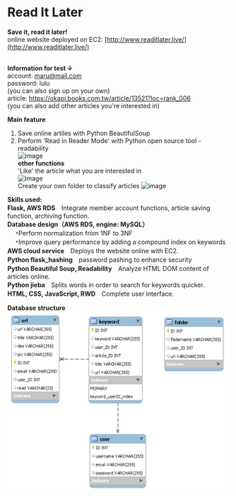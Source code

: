 # Read It Later
**Save it, read it later!**<br>
online website deployed on EC2: [http://www.readitlater.live/](http://www.readitlater.live/)<br><br>

**Information for test ↓** <br>
account: maru@mail.com<br>
password: lulu<br>
(you can also sign up on your own)<br>
article: https://okapi.books.com.tw/article/13521?loc=rank_006<br>
(you can also add other articles you're interested in)<br>


**Main feature**<br>
1. Save online artiles with Python BeautifulSoup<br>
2. Perform 'Read in Reader Mode' with Python open source tool - readability<br>
![image](https://j.gifs.com/NOY59p.gif)<br>
**other functions**<br>
'Like' the article what you are interested in<br>
![image](https://github.com/Jhih-cell/ReadItLater/blob/main/liked.gif)<br>
Create your own folder to classify articles
![image](https://github.com/Jhih-cell/ReadItLater/blob/main/folders.gif)<br>


**Skills used:**<br>
**Flask, AWS RDS**　Integrate member account functions, article saving function, archiving function.<br>
**Database design（AWS RDS, engine: MySQL）**<br>　
`*`Perform normalization from 1NF to 3NF<br>　
`*`Improve query performance by adding a compound index on keywords<br>
**AWS cloud service**　Deploys the website online with EC2.<br>
**Python flask_hashing**　password pashing to enhance security<br>
**Python Beautiful Soup, Readability**　Analyze HTML DOM content of articles online.<br>
**Python jieba**　Splits words in order to search for keywords quicker.<br>
**HTML, CSS, JavaScript, RWD**　Complete user interface.<br>

**Database structure**<br>
![image](https://github.com/Jhih-cell/ReadItLater/blob/main/db.png)
